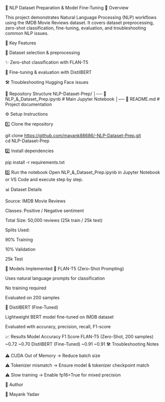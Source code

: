 📌 NLP Dataset Preparation & Model Fine-Tuning
📖 Overview

This project demonstrates Natural Language Processing (NLP) workflows using the IMDB Movie Reviews dataset.
It covers dataset preprocessing, zero-shot classification, fine-tuning, evaluation, and troubleshooting common NLP issues.

🔑 Key Features

📂 Dataset selection & preprocessing

✨ Zero-shot classification with FLAN-T5

🔧 Fine-tuning & evaluation with DistilBERT

🛠 Troubleshooting Hugging Face issues

📂 Repository Structure
NLP-Dataset-Prep/
│── 📄 NLP_&_Dataset_Prep.ipynb      # Main Jupyter Notebook
│── 📄 README.md                     # Project documentation

⚙️ Setup Instructions

1️⃣ Clone the repository

git clone https://github.com/mayank88686/-NLP-Dataset-Prep.git  
cd NLP-Dataset-Prep


2️⃣ Install dependencies

pip install -r requirements.txt


3️⃣ Run the notebook
Open NLP_&_Dataset_Prep.ipynb in Jupyter Notebook or VS Code and execute step by step.

📊 Dataset Details

Source: IMDB Movie Reviews

Classes: Positive / Negative sentiment

Total Size: 50,000 reviews (25k train / 25k test)

Splits Used:

90% Training

10% Validation

25k Test

🚀 Models Implemented
🔹 FLAN-T5 (Zero-Shot Prompting)

Uses natural language prompts for classification

No training required

Evaluated on 200 samples

🔹 DistilBERT (Fine-Tuned)

Lightweight BERT model fine-tuned on IMDB dataset

Evaluated with accuracy, precision, recall, F1-score

📈 Results
Model	Accuracy	F1 Score
FLAN-T5 (Zero-Shot, 200 samples)	~0.72	~0.70
DistilBERT (Fine-Tuned)	~0.91	~0.91
🛠 Troubleshooting Notes

⚠️ CUDA Out of Memory → Reduce batch size

⚠️ Tokenizer mismatch → Ensure model & tokenizer checkpoint match

⚠️ Slow training → Enable fp16=True for mixed precision

🙌 Author

👤 Mayank Yadav
